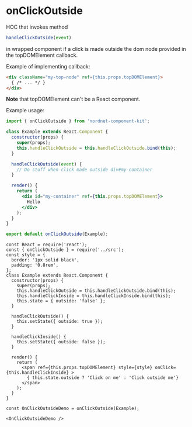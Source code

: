 # onClickOutside

HOC that invokes method
```js static
handleClickOutside(event)
```
in wrapped component if a click is made outside the dom node provided in the topDOMElement callback.

Example of implementing callback:
```html static
<div className="my-top-node" ref={this.props.topDOMElement}>
  { /* ... */ }
</div>
```

**Note** that topDOMElement can't be a React component.

Example usage:
```jsx static
import { onClickOutside } from 'nordnet-component-kit';

class Example extends React.Component {
  constructor(props) {
    super(props);
    this.handleClickOutside = this.handleClickOutside.bind(this);
  }

  handleClickOutside(event) {
    // Do stuff when click made outside div#my-container
  }

  render() {
    return (
      <div id="my-container" ref={this.props.topDOMElement}>
        Hello
      </div>
    );
  }
}

export default onClickOutside(Example);
```

    const React = require('react');
    const { onClickOutside } = require('../src');
    const style = {
      border: '1px solid black',
      padding: '0.8rem',
    };
    class Example extends React.Component {
      constructor(props) {
        super(props);
        this.handleClickOutside = this.handleClickOutside.bind(this);
        this.handleClickInside = this.handleClickInside.bind(this);
        this.state = { outside: 'false' };
      }

      handleClickOutside() {
        this.setState({ outside: true });
      }

      handleClickInside() {
        this.setState({ outside: false });
      }

      render() {
        return (
          <span ref={this.props.topDOMElement} style={style} onClick={this.handleClickInside} >
            { this.state.outside ? 'Click on me' : 'Click outside me'}
          </span>
        );
      }
    }

    const OnClickOutsideDemo = onClickOutside(Example);

    <OnClickOutsideDemo />
